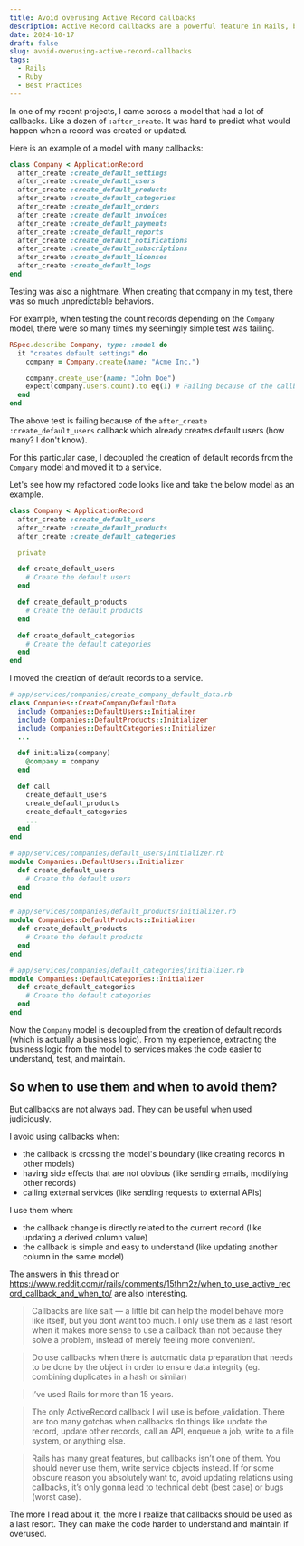 ```yaml
---
title: Avoid overusing Active Record callbacks
description: Active Record callbacks are a powerful feature in Rails, but they can make the code harder to understand and maintain if overused.
date: 2024-10-17
draft: false
slug: avoid-overusing-active-record-callbacks
tags:
  - Rails
  - Ruby
  - Best Practices
---
```


In one of my recent projects, I came across a model that had a lot of callbacks. Like a dozen of `:after_create`.
It was hard to predict what would happen when a record was created or updated.

Here is an example of a model with many callbacks:
```ruby
class Company < ApplicationRecord
  after_create :create_default_settings
  after_create :create_default_users
  after_create :create_default_products
  after_create :create_default_categories
  after_create :create_default_orders
  after_create :create_default_invoices
  after_create :create_default_payments
  after_create :create_default_reports
  after_create :create_default_notifications
  after_create :create_default_subscriptions
  after_create :create_default_licenses
  after_create :create_default_logs
end
```

Testing was also a nightmare. When creating that company in my test, there was so much unpredictable behaviors.

For example, when testing the count records depending on the `Company` model, there were so many times my seemingly simple test was failing.

```ruby
RSpec.describe Company, type: :model do
  it "creates default settings" do
    company = Company.create(name: "Acme Inc.")

    company.create_user(name: "John Doe")
    expect(company.users.count).to eq(1) # Failing because of the callback `after_create :create_default_users` which creates a user
  end
end
```

The above test is failing because of the `after_create :create_default_users` callback which already creates default users (how many? I don't know).

For this particular case, I decoupled the creation of default records from the `Company` model and moved it to a service.

Let's see how my refactored code looks like and take the below model as an example.
```ruby
class Company < ApplicationRecord
  after_create :create_default_users
  after_create :create_default_products
  after_create :create_default_categories

  private

  def create_default_users
    # Create the default users
  end

  def create_default_products
    # Create the default products
  end

  def create_default_categories
    # Create the default categories
  end
end
```

I moved the creation of default records to a service.

```ruby
# app/services/companies/create_company_default_data.rb
class Companies::CreateCompanyDefaultData
  include Companies::DefaultUsers::Initializer
  include Companies::DefaultProducts::Initializer
  include Companies::DefaultCategories::Initializer
  ...

  def initialize(company)
    @company = company
  end

  def call
    create_default_users
    create_default_products
    create_default_categories
    ...
  end
end
```

```ruby
# app/services/companies/default_users/initializer.rb
module Companies::DefaultUsers::Initializer
  def create_default_users
    # Create the default users
  end
end
```

```ruby
# app/services/companies/default_products/initializer.rb
module Companies::DefaultProducts::Initializer
  def create_default_products
    # Create the default products
  end
end
```

```ruby
# app/services/companies/default_categories/initializer.rb
module Companies::DefaultCategories::Initializer
  def create_default_categories
    # Create the default categories
  end
end
```

Now the `Company` model is decoupled from the creation of default records (which is actually a business logic).
From my experience, extracting the business logic from the model to services makes the code easier to understand, test, and maintain.

## So when to use them and when to avoid them?

But callbacks are not always bad. They can be useful when used judiciously.

I avoid using callbacks when:
- the callback is crossing the model's boundary (like creating records in other models)
- having side effects that are not obvious (like sending emails, modifying other records)
- calling external services (like sending requests to external APIs)

I use them when:
- the callback change is directly related to the current record (like updating a derived column value)
- the callback is simple and easy to understand (like updating another column in the same model)

The answers in this thread on https://www.reddit.com/r/rails/comments/15thm2z/when_to_use_active_record_callback_and_when_to/ are also interesting.

> Callbacks are like salt — a little bit can help the model behave more like itself, but you dont want too much. I only use them as a last resort when it makes more sense to use a callback than not because they solve a problem, instead of merely feeling more convenient.

> Do use callbacks when there is automatic data preparation that needs to be done by the object in order to ensure data integrity (eg. combining duplicates in a hash or similar)

> I’ve used Rails for more than 15 years.

> The only ActiveRecord callback I will use is before_validation. There are too many gotchas when callbacks do things like update the record, update other records, call an API, enqueue a job, write to a file system, or anything else.

> Rails has many great features, but callbacks isn’t one of them. You should never use them, write service objects instead. If for some obscure reason you absolutely want to, avoid updating relations using callbacks, it’s only gonna lead to technical debt (best case) or bugs (worst case).

The more I read about it, the more I realize that callbacks should be used as a last resort.
They can make the code harder to understand and maintain if overused.
